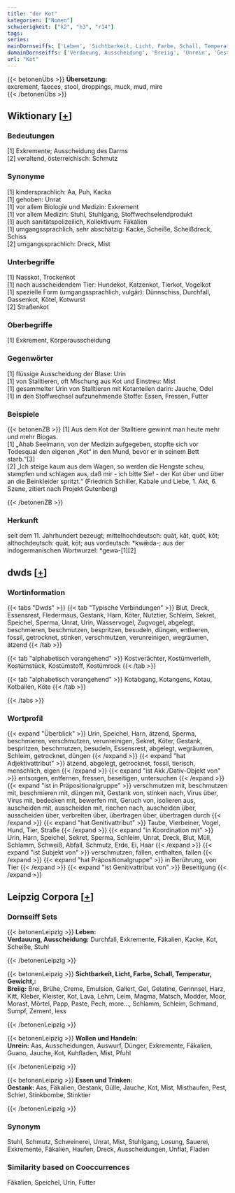 ```yaml
---
title: "der Kot"
kategorien: ["Nomen"]
schwierigkeit: ["k2", "h3", "r14"]
tags:
series:
mainDornseiffs: ['Leben', 'Sichtbarkeit, Licht, Farbe, Schall, Temperatur, Gewicht,', 'Wollen und Handeln', 'Essen und Trinken']
domainDornseiffs: ['Verdauung, Ausscheidung', 'Breiig', 'Unrein', 'Gestank']
url: "Kot"
---
```


{{< betonenÜbs >}}
**Übersetzung:**  
excrement, faeces, stool, droppings, muck, mud, mire  
{{< /betonenÜbs >}}

## Wiktionary [[+](https://de.wiktionary.org/wiki/Kot)]

### Bedeutungen
[1] Exkremente; Ausscheidung des Darms  
[2] veraltend, österreichisch: Schmutz  

### Synonyme
[1] kindersprachlich: Aa, Puh, Kacka  
[1] gehoben: Unrat  
[1] vor allem Biologie und Medizin: Exkrement  
[1] vor allem Medizin: Stuhl, Stuhlgang, Stoffwechselendprodukt  
[1] auch sanitätspolizeilich, Kollektivum: Fäkalien  
[1] umgangssprachlich, sehr abschätzig: Kacke, Scheiße, Scheißdreck, Schiss  
[2] umgangssprachlich: Dreck, Mist  

### Unterbegriffe
[1] Nasskot, Trockenkot  
[1] nach ausscheidendem Tier: Hundekot, Katzenkot, Tierkot, Vogelkot  
[1] spezielle Form (umgangssprachlich, vulgär): Dünnschiss, Durchfall, Gassenkot, Kötel, Kotwurst  
[2] Straßenkot  

### Oberbegriffe
[1] Exkrement, Körperausscheidung  

### Gegenwörter
[1] flüssige Ausscheidung der Blase: Urin  
[1] von Stalltieren, oft Mischung aus Kot und Einstreu: Mist  
[1] gesammelter Urin von Stalltieren mit Kotanteilen darin: Jauche, Odel  
[1] in den Stoffwechsel aufzunehmende Stoffe: Essen, Fressen, Futter  

### Beispiele
{{< betonenZB >}}
[1] Aus dem Kot der Stalltiere gewinnt man heute mehr und mehr Biogas.  
[1] „Ahab Seelmann, von der Medizin aufgegeben, stopfte sich vor Todesqual den eigenen „Kot“ in den Mund, bevor er in seinem Bett starb.“[3]  
[2] „Ich steige kaum aus dem Wagen, so werden die Hengste scheu, stampfen und schlagen aus, daß mir - ich bitte Sie! - der Kot über und über an die Beinkleider spritzt.“ (Friedrich Schiller, Kabale und Liebe, 1. Akt, 6. Szene, zitiert nach Projekt Gutenberg)  

{{< /betonenZB >}}
### Herkunft
seit dem 11. Jahrhundert bezeugt; mittelhochdeutsch: quāt, kāt, quōt, kōt; althochdeutsch:  quāt, kōt; aus vordeutsch: *kwǣda-; aus der indogermanischen Wortwurzel: *gewə-[1][2]  



## dwds [[+](https://www.dwds.de/wb/Kot)]

### Wortinformation
{{< tabs "Dwds" >}}
{{< tab "Typische Verbindungen" >}}
Blut, Dreck, Essensrest, Fledermaus, Gestank, Harn, Köter, Nutztier, Schleim, Sekret, Speichel, Sperma, Unrat, Urin, Wasservogel, Zugvogel, abgelegt, beschmieren, beschmutzen, bespritzen, besudeln, düngen, entleeren, fossil, getrocknet, stinken, verschmutzen, verunreinigen, wegräumen, ätzend
{{< /tab >}}

{{< tab "alphabetisch vorangehend" >}}
Kostverächter, Kostümverleih, Kostümstück, Kostümstoff, Kostümrock
{{< /tab >}}

{{< tab "alphabetisch vorangehend" >}}
Kotabgang, Kotangens, Kotau, Kotballen, Köte
{{< /tab >}}

{{< /tabs >}}

### Wortprofil
{{< expand "Überblick" >}} Urin, Speichel, Harn, ätzend, Sperma, beschmieren, verschmutzen, verunreinigen, Sekret, Köter, Gestank, bespritzen, beschmutzen, besudeln, Essensrest, abgelegt, wegräumen, Schleim, getrocknet, düngen {{< /expand >}}
{{< expand "hat Adjektivattribut" >}} ätzend, abgelegt, getrocknet, fossil, tierisch, menschlich, eigen {{< /expand >}}
{{< expand "ist Akk./Dativ-Objekt von" >}} entsorgen, entfernen, fressen, beseitigen, untersuchen {{< /expand >}}
{{< expand "ist in Präpositionalgruppe" >}} verschmutzen mit, beschmutzen mit, beschmieren mit, düngen mit, Gestank von, stinken nach, Virus über, Virus mit, bedecken mit, bewerfen mit, Geruch von, isolieren aus, auscheiden mit, ausscheiden mit, riechen nach, auscheiden über, ausscheiden über, verbreiten über, übertragen über, übertragen durch {{< /expand >}}
{{< expand "hat Genitivattribut" >}} Taube, Vierbeiner, Vogel, Hund, Tier, Straße {{< /expand >}}
{{< expand "in Koordination mit" >}} Urin, Harn, Speichel, Sekret, Sperma, Schleim, Unrat, Dreck, Blut, Müll, Schlamm, Schweiß, Abfall, Schmutz, Erde, Ei, Haar {{< /expand >}}
{{< expand "ist Subjekt von" >}} verschmutzen, fällen, enthalten, fallen {{< /expand >}}
{{< expand "hat Präpositionalgruppe" >}} in Berührung, von Tier {{< /expand >}}
{{< expand "ist Genitivattribut von" >}} Beseitigung {{< /expand >}}

## Leipzig Corpora [[+](https://corpora.uni-leipzig.de/en/res?word=Kot&corpusId=deu_newscrawl-public_2018)]

### Dornseiff Sets
{{< betonenLeipzig >}}
**Leben:**  
**Verdauung, Ausscheidung:** Durchfall, Exkremente, Fäkalien, Kacke, Kot, Scheiße, Stuhl  

{{< /betonenLeipzig >}}


{{< betonenLeipzig >}}
**Sichtbarkeit, Licht, Farbe, Schall, Temperatur, Gewicht,:**  
**Breiig:** Brei, Brühe, Creme, Emulsion, Gallert, Gel, Gelatine, Gerinnsel, Harz, Kitt, Kleber, Kleister, Kot, Lava, Lehm, Leim, Magma, Matsch, Modder, Moor, Morast, Mörtel, Papp, Paste, Pech, more..., Schlamm, Schleim, Schmand, Sumpf, Zement, less  

{{< /betonenLeipzig >}}


{{< betonenLeipzig >}}
**Wollen und Handeln:**  
**Unrein:** Aas, Ausscheidungen, Auswurf, Dünger, Exkremente, Fäkalien, Guano, Jauche, Kot, Kuhfladen, Mist, Pfuhl  

{{< /betonenLeipzig >}}


{{< betonenLeipzig >}}
**Essen und Trinken:**  
**Gestank:** Aas, Fäkalien, Gestank, Gülle, Jauche, Kot, Mist, Misthaufen, Pest, Schiet, Stinkbombe, Stinktier  

{{< /betonenLeipzig >}}

### Synonym
Stuhl, Schmutz, Schweinerei, Unrat, Mist, Stuhlgang, Losung, Sauerei, Exkremente, Fäkalien, Haufen, Dreck, Ausscheidungen, Unflat, Fladen


### Similarity based on Cooccurrences
Fäkalien, Speichel, Urin, Futter

